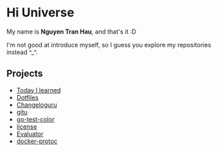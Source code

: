 # Hi Universe

My name is **Nguyen Tran Hau**, and that's it :D

I'm not good at introduce myself, so I guess you explore my repositories instead ^\_^.

## Projects


- [Today I learned](https://github.com/haunt98/til)
- [Dotfiles](https://github.com/haunt98/dotfiles)
- [Changeloguru](https://github.com/haunt98/changeloguru)
- [gitu](https://github.com/haunt98/gitu)
- [go-test-color](https://github.com/haunt98/go-test-color)
- [license](https://github.com/haunt98/license)
- [Evaluator](https://github.com/haunt98/evaluator)
- [docker-protoc](https://github.com/haunt98/docker-protoc)
